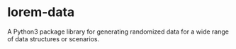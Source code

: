 # lorem-data
A Python3 package library for generating randomized data for a wide range of data structures or scenarios.
